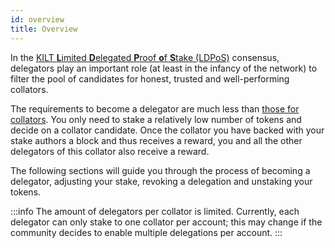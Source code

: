 ```yaml
---
id: overview
title: Overview
---
```


In the [KILT **L**imited **D**elegated **P**roof **o**f **S**take (LDPoS)](https://medium.com/kilt-protocol/the-continuing-evolution-of-kilt-protocol-limited-delegated-proof-of-stake-640403427c48) consensus, delegators play an important role (at least in the infancy of the network) to filter the pool of candidates for honest, trusted and well-performing collators.

The requirements to become a delegator are much less than [those for collators](../01_become_a_collator/01_overview.md).
You only need to stake a relatively low number of tokens and decide on a collator candidate.
Once the collator you have backed with your stake authors a block and thus receives a reward, you and all the other delegators of this collator also receive a reward.

The following sections will guide you through the process of becoming a delegator, adjusting your stake, revoking a delegation and unstaking your tokens.

:::info
The amount of delegators per collator is limited.
Currently, each delegator can only stake to one collator per account; this may change if the community decides to enable multiple delegations per account.
:::
